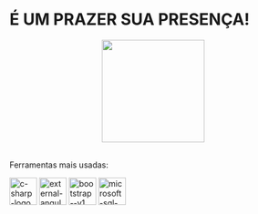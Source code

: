 <div>
   <h1>É UM PRAZER SUA PRESENÇA!</h1>
</div>
<div align="center">
  <img height="180em" src="https://github-readme-stats.vercel.app/api/top-langs/?username=michel-bittencourt&layout=compact&langs_count=7&theme=dark"/>
</div>
<div> 
<div style="display: inline_block;"><br>
<div>
 <p>Ferramentas mais usadas:</p>
</div>
    <img width="48" height="48" src="https://img.icons8.com/nolan/64/c-sharp-logo.png" alt="c-sharp-logo"/>
    <img width="48" height="48" src="https://img.icons8.com/external-tal-revivo-shadow-tal-revivo/48/external-angular-a-typescript-based-open-source-web-application-framework-logo-shadow-tal-revivo.png" alt="external-angular-a-typescript-based-open-source-web-application-framework-logo-shadow-tal-revivo"/>
    <img width="48" height="48" src="https://img.icons8.com/color/48/bootstrap--v1.png" alt="bootstrap--v1"/>
    <img width="48" height="48" src="https://img.icons8.com/color/48/microsoft-sql-server.png" alt="microsoft-sql-server"/>
</div>
